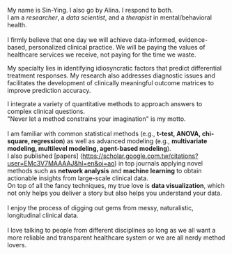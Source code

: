 My name is Sin-Ying. I also go by Alina. I respond to both. <br>
I am a <i>researcher</i>, a <i>data scientist</i>, and a <i>therapist</i> in mental/behavioral health. <br> 
<br>
I firmly believe that one day we will achieve data-informed, evidence-based, personalized clinical practice. We will be paying the values of healthcare services we receive, not paying for the time we waste. <br>

My specialty lies in identifying idiosyncratic factors that predict differential treatment responses. My research also addresses diagnostic issues and facilitates the development of clinically meaningful outcome matrices to improve prediction accuracy. <br>

I integrate a variety of quantitative methods to approach answers to complex clinical questions. <br>
"Never let a method constrains your imagination" is my motto.<br>
<br>
I am familiar with common statistical methods (e.g., <b>t-test, ANOVA, chi-square, regression</b>) as well as advanced modeling (e.g., <b>multivariate modeling, multilevel modeling, agent-based modeling</b>). <br>
I also published [papers] (https://scholar.google.com.tw/citations?user=EMc3V7MAAAAJ&hl=en&oi=ao) in top journals applying novel methods such as <b>network analysis</b> and <b>machine learning</b> to obtain actionable insights from large-scale clinical data.<br>
On top of all the fancy techniques, my true love is <b>data visualization</b>, which not only helps you deliver a story but also helps you understand your data. <br>
<br>
I enjoy the process of digging out gems from messy, naturalistic, longitudinal clinical data. <br>
 <br>
I love talking to people from different disciplines so long as we all want a more reliable and transparent healthcare system or we are all nerdy method lovers. <br>
<br>
